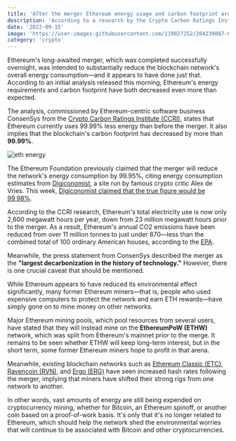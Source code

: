 ```yaml
---
title: 'After the merger Ethereum energy usage and carbon footprint are reduced by 99.99%'
description: 'According to a research by the Crypto Carbon Ratings Institute, the merger has reduced Ethereum energy requirements considerably lower than projected.'
date: '2022-09-15'
image: 'https://user-images.githubusercontent.com/119027252/204239087-62349685-314b-4b4b-a897-6f484c781b1e.png'
category: 'crypto'
---
```


Ethereum's long-awaited merger, which was completed successfully overnight, was intended to substantially reduce the blockchain network's overall energy consumption—and it appears to have done just that. According to an initial analysis released this morning, Ethereum's energy requirements and carbon footprint have both decreased even more than expected.


The analysis, commissioned by Ethereum-centric software business ConsenSys from the [Crypto Carbon Ratings Institute (CCRI)](https://carbon-ratings.com/), states that Ethereum currently uses 99.99% less energy than before the merger. It also implies that the blockchain's carbon footprint has decreased by more than **99.99%**.


![eth energy](https://user-images.githubusercontent.com/119027252/204239264-1d0ec426-5c4f-48e0-8529-cb72d56f6dbb.png)

The Ethereum Foundation previously claimed that the merger will reduce the network's energy consumption by 99.95%, citing energy consumption estimates from [Digiconomist](https://digiconomist.net/ethereum-energy-consumption), a site run by famous crypto critic Alex de Vries. This week, [Digiconomist claimed that the true figure would be 99.98%](https://twitter.com/DigiEconomist/status/1569637645508087809).


According to the CCRI research, Ethereum's total electricity use is now only 2,600 megawatt hours per year, down from 23 million megawatt hours prior to the merger. As a result, Ethereum's annual CO2 emissions have been reduced from over 11 million tonnes to just under 870—less than the combined total of 100 ordinary American houses, according to the [EPA](https://www.epa.gov/energy/greenhouse-gas-equivalencies-calculator#results).

Meanwhile, the press statement from ConsenSys described the merger as the **"largest decarbonization in the history of technology."** However, there is one crucial caveat that should be mentioned.

While Ethereum appears to have reduced its environmental effect significantly, many former Ethereum miners—that is, people who used expensive computers to protect the network and earn ETH rewards—have simply gone on to mine money on other networks.


Major Ethereum mining pools, which pool resources from several users, have stated that they will instead mine on the **EthereumPoW (ETHW)** network, which was split from Ethereum's mainnet prior to the merge. It remains to be seen whether ETHW will keep long-term interest, but in the short term, some former Ethereum miners hope to profit in that arena.


Meanwhile, existing blockchain networks such as [Ethereum Classic (ETC)](https://www.coingecko.com/en/coins/ethereum-classic), [Ravencoin (RVN)](https://www.coingecko.com/en/coins/ravencoin), and [Ergo (ERG)](https://www.coingecko.com/en/coins/ergo) have seen increased hash rates following the merger, implying that miners have shifted their strong rigs from one network to another.


In other words, vast amounts of energy are still being expended on cryptocurrency mining, whether for Bitcoin, an Ethereum spinoff, or another coin based on a proof-of-work basis. It's only that it's no longer related to Ethereum, which should help the network shed the environmental worries that will continue to be associated with Bitcoin and other cryptocurrencies.
